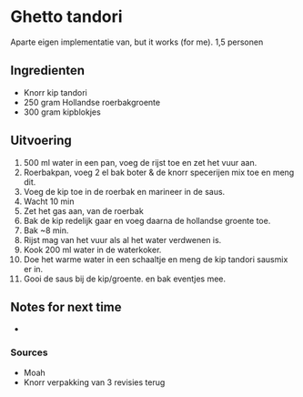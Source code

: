 # Ghetto tandori

Aparte eigen implementatie van, but it works (for me).
1,5 personen

## Ingredienten

* Knorr kip tandori
* 250 gram Hollandse roerbakgroente
* 300 gram kipblokjes

## Uitvoering

1. 500 ml water in een pan, voeg de rijst toe en zet het vuur aan.
2. Roerbakpan, voeg 2 el bak boter & de knorr specerijen mix toe en meng dit.
3. Voeg de kip toe in de roerbak en marineer in de saus.
4. Wacht 10 min
5. Zet het gas aan, van de roerbak
6. Bak de kip redelijk gaar en voeg daarna de hollandse groente toe.
7. Bak ~8 min. 
8. Rijst mag van het vuur als al het water verdwenen is.
9. Kook 200 ml water in de waterkoker.
10. Doe het warme water in een schaaltje en meng de kip tandori sausmix er in.
11. Gooi de saus bij de kip/groente. en bak eventjes mee.

## Notes for next time

* 

### Sources
* Moah
* Knorr verpakking van 3 revisies terug